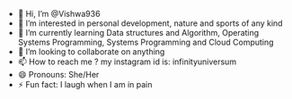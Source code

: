 - 👋 Hi, I’m @Vishwa936
- 👀 I’m interested in personal development, nature and sports of any kind
- 🌱 I’m currently learning Data structures and Algorithm, Operating Systems Programming, Systems Programming and Cloud Computing
- 💞️ I’m looking to collaborate on anything
- 📫 How to reach me ? my instagram id is: infinityuniversum
- 😄 Pronouns: She/Her
- ⚡ Fun fact: I laugh when I am in pain

<!---
Vishwa936/Vishwa936 is a ✨ special ✨ repository because its `README.md` (this file) appears on your GitHub profile.
You can click the Preview link to take a look at your changes.
--->
